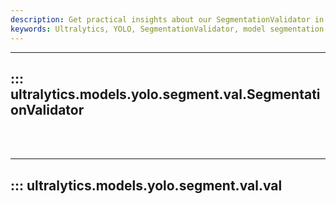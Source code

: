 ```yaml
---
description: Get practical insights about our SegmentationValidator in YOLO Ultralytics models. Discover functionality details, methods, inputs, and outputs.
keywords: Ultralytics, YOLO, SegmentationValidator, model segmentation, image classification, object detection
---
```


---
## ::: ultralytics.models.yolo.segment.val.SegmentationValidator
<br><br>

---
## ::: ultralytics.models.yolo.segment.val.val
<br><br>
